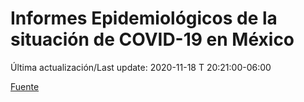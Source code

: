 # Informes Epidemiológicos de la situación de COVID-19 en México
Última actualización/Last update: 2020-11-18 T 20:21:00-06:00

 [Fuente](https://www.gob.mx/salud/documentos/informes-epidemiologicos-de-la-situacion-de-covid-19-en-mexico)
